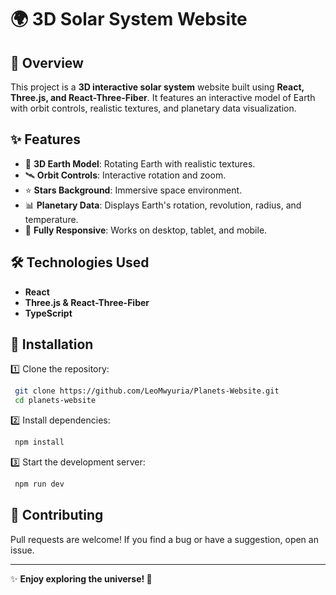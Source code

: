 # 🌍 3D Solar System Website

## 🚀 Overview
This project is a **3D interactive solar system** website built using **React, Three.js, and React-Three-Fiber**. It features an interactive model of Earth with orbit controls, realistic textures, and planetary data visualization.

## ✨ Features
- 🌌 **3D Earth Model**: Rotating Earth with realistic textures.
- 🛰️ **Orbit Controls**: Interactive rotation and zoom.
- ⭐ **Stars Background**: Immersive space environment.
- 📊 **Planetary Data**: Displays Earth's rotation, revolution, radius, and temperature.
- 📱 **Fully Responsive**: Works on desktop, tablet, and mobile.

## 🛠️ Technologies Used
- **React** 
- **Three.js & React-Three-Fiber** 
- **TypeScript** 


## 🔧 Installation
1️⃣ Clone the repository:
```sh
 git clone https://github.com/LeoMwyuria/Planets-Website.git
 cd planets-website
```

2️⃣ Install dependencies:
```sh
 npm install
```

3️⃣ Start the development server:
```sh
 npm run dev
```

## 🤝 Contributing
Pull requests are welcome! If you find a bug or have a suggestion, open an issue.

---
✨ **Enjoy exploring the universe! 🚀**